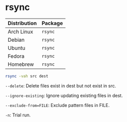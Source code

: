 # rsync

| Distribution | Package |
| ------------ | ------- |
| Arch Linux   | `rsync` |
| Debian       | `rsync` |
| Ubuntu       | `rsync` |
| Fedora       | `rsync` |
| Homebrew     | `rsync` |

```sh
rsync -vah src dest
```

`--delete`: Delete files exist in dest but not exist in src.

`--ignore-existing`: Ignore updating existing files in dest.

`--exclude-from=FILE`: Exclude pattern files in FILE.

`-n`: Trial run.
